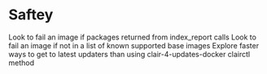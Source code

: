 
# Saftey
Look to fail an image if packages returned from index_report calls
Look to fail an image if not in a list of known supported base images
Explore faster ways to get to latest updaters than using clair-4-updates-docker clairctl method

